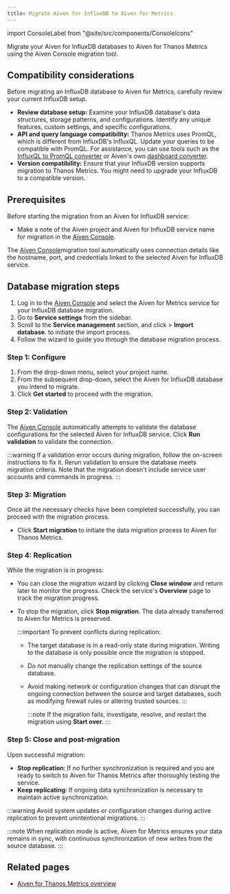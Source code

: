 ```yaml
---
title: Migrate Aiven for InfluxDB to Aiven for Metrics
---
```


import ConsoleLabel from "@site/src/components/ConsoleIcons"

Migrate your Aiven for InfluxDB databases to Aiven for Thanos Metrics using the Aiven Console migration tool.

## Compatibility considerations

Before migrating an InfluxDB database to Aiven for Metrics, carefully
review your current InfluxDB setup.

- **Review database setup:** Examine your InfluxDB database's data structures, storage
  patterns, and configurations. Identify any unique features, custom settings, and
  specific configurations.
- **API and query language compatibility:** Thanos Metrics uses PromQL, which is
  different from InfluxDB's InfluxQL. Update your queries to be
  compatible with PromQL. For assistance, you can use tools such as the
  [InfluxQL to PromQL converter](https://github.com/logzio/influxql-to-promql-converter)
  or Aiven's own [dashboard converter](https://github.com/Aiven-Open/influxql-to-m3-dashboard-converter).
- **Version compatibility:** Ensure that your InfluxDB version supports migration to
  Thanos Metrics. You might need to upgrade your InfluxDB to a compatible version.

## Prerequisites

Before starting the migration from an Aiven for InfluxDB service:

- Make a note of the Aiven project and Aiven for InfluxDB service name
  for migration in the [Aiven Console](https://console.aiven.io/).

The [Aiven Console](https://console.aiven.io/)migration tool automatically uses
connection details like the hostname, port, and credentials linked to the selected
Aiven for InfluxDB service.

## Database migration steps

1. Log in to the [Aiven Console](https://console.aiven.io/) and select
   the Aiven for Metrics service for your InfluxDB database migration.
1. Go to **Service settings** from the sidebar.
1. Scroll to the **Service management** section, and
   click <ConsoleLabel name="actions"/> > **Import database**.
   to initiate the import process.
1. Follow the wizard to guide you through the database migration process.

### Step 1: Configure

1. From the drop-down menu, select your project name.
1. From the subsequent drop-down, select the Aiven for InfluxDB database
   you intend to migrate.
1. Click **Get started** to proceed with the migration.

### Step 2: Validation

The [Aiven Console](https://console.aiven.io/) automatically
attempts to validate the database configurations for the selected Aiven
for InfluxDB service. Click **Run validation** to validate the connection.

:::warning
If a validation error occurs during migration, follow the on-screen
instructions to fix it. Rerun validation to ensure the database meets
migration criteria. Note that the migration doesn't include service
user accounts and commands in progress.
:::

### Step 3: Migration

Once all the necessary checks have been completed successfully, you can
proceed with the migration process.

- Click **Start migration** to initiate the data migration process to
  Aiven for Thanos Metrics.

### Step 4: Replication

While the migration is in progress:

- You can close the migration wizard by clicking **Close window** and
  return later to monitor the progress. Check the service's **Overview** page to track
  the migration progress.

- To stop the migration, click **Stop migration**. The data already transferred
  to Aiven for Metrics is preserved.

  :::important
  To prevent conflicts during replication:

  - The target database is in a read-only state during
    migration. Writing to the database is only possible once the
    migration is stopped.
  - Do not manually change the replication settings of the source
    database.
  - Avoid making network or configuration changes that can disrupt
    the ongoing connection between the source and target databases,
    such as modifying firewall rules or altering trusted sources.
  :::

    :::note
    If the migration fails, investigate, resolve, and restart the
    migration using **Start over**.
    :::

### Step 5: Close and post-migration

Upon successful migration:

- **Stop replication**: If no further synchronization is required and
  you are ready to switch to Aiven for Thanos Metrics after thoroughly
  testing the service.
- **Keep replicating**: If ongoing data synchronization is necessary
  to maintain active synchronization.

:::warning
Avoid system updates or configuration changes during active replication
to prevent unintentional migrations.
:::

:::note
When replication mode is active, Aiven for Metrics ensures your data remains in sync,
with continuous synchronization of new writes from the source database.
:::

## Related pages

- [Aiven for Thanos Metrics overview](/docs/products/metrics/concepts/metrics-overview)

